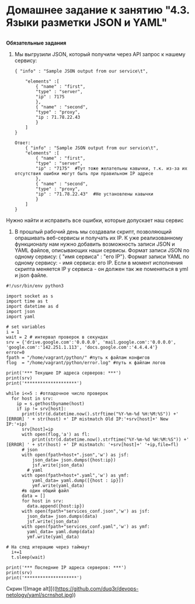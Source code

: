 # **Домашнее задание к занятию "4.3. Языки разметки JSON и YAML"**


## 
**Обязательные задания**



1. Мы выгрузили JSON, который получили через API запрос к нашему сервису:

    ```
    { "info" : "Sample JSON output from our service\t",

        "elements" :[
            { "name" : "first",
            "type" : "server",
            "ip" : 7175 
            },
            { "name" : "second",
            "type" : "proxy",
            "ip : 71.78.22.43
            }
        ]
    }

    Ответ:
        { "info" : "Sample JSON output from our service\t",
        "elements" :[
            { "name" : "first",
            "type" : "server",
            "ip" : "7175"  #Тут тоже желательны кавычки, т.к. из-за их отсутствия ошибки могут быть при правильном IP адресе
            },
            { "name" : "second",
            "type" : "proxy",
            "ip" : "71.78.22.43"  #Не установлены кавычки 
            }
        ]
    }
    ```


Нужно найти и исправить все ошибки, которые допускает наш сервис



1. В прошлый рабочий день мы создавали скрипт, позволяющий опрашивать веб-сервисы и получать их IP. К уже реализованному функционалу нам нужно добавить возможность записи JSON и YAML файлов, описывающих наши сервисы. Формат записи JSON по одному сервису: { "имя сервиса" : "его IP"}. Формат записи YAML по одному сервису: - имя сервиса: его IP. Если в момент исполнения скрипта меняется IP у сервиса - он должен так же поменяться в yml и json файле.


```
#!/usr/bin/env python3

import socket as s
import time as t
import datetime as d
import json
import yaml

# set variables
i = 1
wait = 2 # интервал проверок в секундах
srv = {'drive.google.com':'0.0.0.0', 'mail.google.com':'0.0.0.0', 'google.com':'142.251.1.113', 'docs.google.com':'4.4.4.4'}
error=0
fpath = "/home/vagrant/python/" #путь к файлам конфигов
flog  = "/home/vagrant/python/error.log" #путь к файлам логов

print('*** Текущие IP адреса серверов: ***')
print(srv)
print('********************')

while i<=5 : #отладочное число проверок
  for host in srv:
    ip = s.gethostbyname(host)
    if ip != srv[host]:
      print(str(d.datetime.now().strftime("%Y-%m-%d %H:%M:%S")) +' [ERROR] ' + str(host) +' IP mistmatch Old IP:'+srv[host]+' New IP:'+ip)
      srv[host]=ip
      with open(flog,'a') as fl:
          print(str(d.datetime.now().strftime("%Y-%m-%d %H:%M:%S")) +' [ERROR] ' + str(host) +' IP mistmatch: '+srv[host]+' '+ip,file=fl)
      # json
      with open(fpath+host+".json",'w') as jsf:
          json_data= json.dumps({host:ip})
          jsf.write(json_data)
        # yaml
      with open(fpath+host+".yaml",'w') as ymf:
          yaml_data= yaml.dump([{host : ip}])
          ymf.write(yaml_data)
      #в один общий файл
      data = []
      for host in srv:
        data.append({host:ip})
      with open(fpath+"services_conf.json",'w') as jsf:
        json_data= json.dumps(data)
        jsf.write(json_data)
      with open(fpath+"services_conf.yaml",'w') as ymf:
        yaml_data= yaml.dump(data)
        ymf.write(yaml_data)

# На след итерацию через таймаут
  i+=1
  t.sleep(wait)

print('*** Последние IP адреса серверов: ***')
print(srv)
print('********************')
```

Скрин
![Image alt][((https://github.com/duq3r/devops-netology/yaml/scrnshot.jpg))
